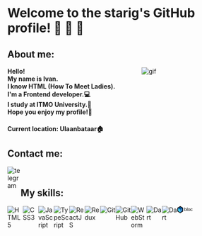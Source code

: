 # Welcome to the starig's GitHub profile! 👋 👋 👋 

## About me:

<img alt="gif" width="200px" align="right" src="https://media.tenor.com/images/dc545e5a0f93c9b2bf1d4f0af54ebbff/tenor.gif" />

<b>Hello!<br>
  My name is Ivan.<br>
  I know HTML (How To Meet Ladies).<br>
  I'm a Frontend developer.💻<br>
  I study at ITMO University.📜 <br>
  Hope you enjoy my profile!🙂</b>


#### Current location: Ulaanbataar🏠

## Contact me:
[<img align="left" alt="telegram" width="30px" src="https://cdn-icons-png.flaticon.com/512/2111/2111646.png" />][Telegram]

<br>

## My skills:
<img align="left" alt="HTML5" width="35px" src="https://cdn-icons-png.flaticon.com/512/1051/1051277.png" />
<img align="left" alt="CSS3" width="35px" src="https://cdn-icons-png.flaticon.com/512/732/732190.png" />
<img align="left" alt="JavaScript" width="35px" src="https://cdn-icons-png.flaticon.com/512/5968/5968292.png" />
<img align="left" alt="TypeScript" width="35px" src="https://cdn-icons-png.flaticon.com/512/5968/5968381.png" />
<img align="left" alt="ReactJS" width="35px" src="https://cdn-icons-png.flaticon.com/512/1183/1183621.png" />
<img align="left" alt="Redux" width="35px" src="https://sun9-14.userapi.com/impg/P3yaj6VKAYMxi55PcAZPKC1F9FuLNeyZvbTrBg/iW4OMeGQhWo.jpg?size=35x35&quality=96&sign=b1cd7340ac2766dac00d71d948e37c58&type=album" />
<img align="left" alt="Git" width="35px" src="https://cdn-icons-png.flaticon.com/512/2111/2111288.png" />
<img align="left" alt="GitHub" width="35px" src="https://cdn-icons-png.flaticon.com/512/733/733609.png" />
<img align="left" alt="WebStorm" width="35px" src="https://cdn.freebiesupply.com/logos/large/2x/webstorm-icon-logo-svg-vector.svg" />
<img align="left" alt="Dart" width="35px" src="https://upload.wikimedia.org/wikipedia/commons/thumb/9/91/Dart-logo-icon.svg/2048px-Dart-logo-icon.svg.png" />
<img align="left" alt="Dart" width="35px" src="https://www.svgrepo.com/show/353751/flutter.svg" />
<img align="left" alt="Dart" width="35px" src="https://raw.githubusercontent.com/felangel/bloc/master/docs/assets/flutter_bloc_logo_full.png" />

[Telegram]: https://t.me/starig
